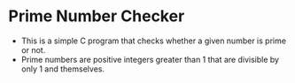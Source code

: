 # Prime Number Checker
- This is a simple C program that checks whether a given number is prime or not.
- Prime numbers are positive integers greater than 1 that are divisible by only 1 and themselves.